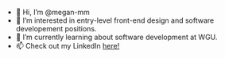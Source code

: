 - 👋 Hi, I’m @megan-mm
- 👀 I’m interested in entry-level front-end design and software developement positions.
- 🌱 I’m currently learning about software development at WGU.
- 📫 Check out my LinkedIn <a href="www.linkedin.com/in/megan-moore-developer"> here! </a>
